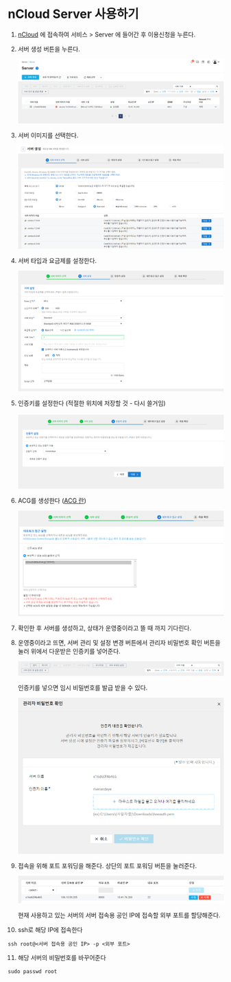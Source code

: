 # nCloud Server 사용하기



1. [nCloud]([https://www.ncloud.com](https://www.ncloud.com/)) 에 접속하여 서비스 > Server 에 들어간 후 이용신청을 누른다.

   

2. 서버 생성 버튼을 누른다.

   ![1569297782250](Images/1569297782250.png)

   

3. 서버 이미지를 선택한다.

   ![1569297803350](Images/1569297803350.png)

   

4. 서버 타입과 요금제를 설정한다.

   ![1569297832329](Images/1569297832329.png)

   

5. 인증키를 설정한다 (적절한 위치에 저장할 것 - 다시 쓸거임)

   ![1569297846282](Images/1569297846282.png)



6. ACG를 생성한다 ([ACG 란]())

   ![1569297905622](Images/1569297905622.png)



7. 확인한 후 서버를 생성하고, 상태가 운영중이라고 뜰 때 까지 기다린다.

8. 운영중이라고 뜨면, 서버 관리 및 설정 변경 버튼에서 관리자 비밀번호 확인 버튼을 눌러 위에서 다운받은 인증키를 넣어준다. 

   ![1569298123756](Images/1569298123756.png)

   

   인증키를 넣으면 임시 비밀번호를 발급 받을 수 있다.

   ![1569298078004](Images/1569298078004.png)



9. 접속을 위해 포트 포워딩을 해준다. 상단의 포트 포워딩 버튼을 눌러준다.

   ![1569298146756](Images/1569298146756.png)

   현재 사용하고 있는 서버의 서버 접속용 공인 IP에 접속할 외부 포트를 할당해준다.



10. ssh로 해당 IP에 접속한다

```
ssh root@<서버 접속용 공인 IP> -p <외부 포트>
```



11. 해당 서버의 비밀번호를 바꾸어준다

```
sudo passwd root
```



